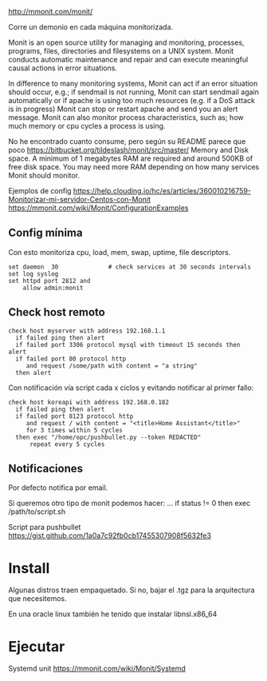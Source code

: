 http://mmonit.com/monit/

Corre un demonio en cada máquina monitorizada.

Monit is an open source utility for managing and monitoring, processes, programs, files, directories and filesystems on a UNIX system. Monit conducts automatic maintenance and repair and can execute meaningful causal actions in error situations.

In difference to many monitoring systems, Monit can act if an error situation should occur, e.g.; if sendmail is not running, Monit can start sendmail again automatically or if apache is using too much resources (e.g. if a DoS attack is in progress) Monit can stop or restart apache and send you an alert message. Monit can also monitor process characteristics, such as; how much memory or cpu cycles a process is using.


No he encontrado cuanto consume, pero según su README parece que poco
https://bitbucket.org/tildeslash/monit/src/master/
Memory and Disk space. A minimum of 1 megabytes RAM are required and around 500KB of free disk space. You may need more RAM depending on how many services Monit should monitor.


Ejemplos de config
https://help.clouding.io/hc/es/articles/360010216759-Monitorizar-mi-servidor-Centos-con-Monit
https://mmonit.com/wiki/Monit/ConfigurationExamples


## Config mínima
Con esto monitoriza cpu, load, mem, swap, uptime, file descriptors.

```
set daemon  30              # check services at 30 seconds intervals
set log syslog
set httpd port 2812 and
    allow admin:monit
```

## Check host remoto
```
check host myserver with address 192.168.1.1
  if failed ping then alert
  if failed port 3306 protocol mysql with timeout 15 seconds then alert
  if failed port 80 protocol http
     and request /some/path with content = "a string"
  then alert
```

Con notificación vía script cada x ciclos y evitando notificar al primer fallo:
```
check host koreapi with address 192.168.0.182
  if failed ping then alert
  if failed port 8123 protocol http
     and request / with content = "<title>Home Assistant</title>"
     for 3 times within 5 cycles
  then exec "/home/opc/pushbullet.py --token REDACTED"
      repeat every 5 cycles
```

## Notificaciones
Por defecto notifica por email.

Si queremos otro tipo de monit podemos hacer:
... if status != 0 then exec /path/to/script.sh

Script para pushbullet
https://gist.github.com/1a0a7c92fb0cb17455307908f5632fe3


# Install
Algunas distros traen empaquetado.
Si no, bajar el .tgz para la arquitectura que necesitemos.

En una oracle linux también he tenido que instalar libnsl.x86_64


# Ejecutar
Systemd unit
https://mmonit.com/wiki/Monit/Systemd
